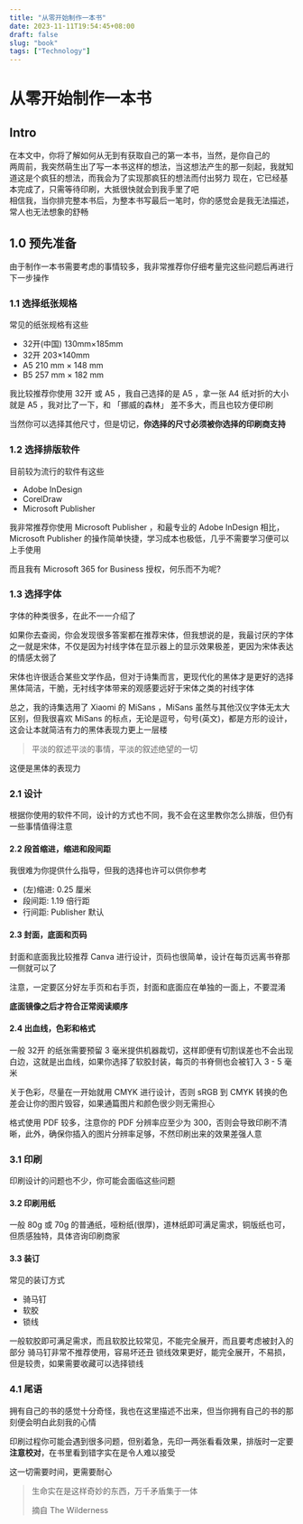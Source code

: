 ```yaml
---  
title: "从零开始制作一本书"  
date: 2023-11-11T19:54:45+08:00  
draft: false  
slug: "book"  
tags: ["Technology"]  
---  
```

# 从零开始制作一本书
## Intro
在本文中，你将了解如何从无到有获取自己的第一本书，当然，是你自己的  
两周前，我突然萌生出了写一本书这样的想法，当这想法产生的那一刻起，我就知道这是个疯狂的想法，而我会为了实现那疯狂的想法而付出努力
现在，它已经基本完成了，只需等待印刷，大抵很快就会到我手里了吧  
相信我，当你排完整本书后，为整本书写最后一笔时，你的感觉会是我无法描述，常人也无法想象的舒畅  
## 1.0 预先准备
由于制作一本书需要考虑的事情较多，我非常推荐你仔细考量完这些问题后再进行下一步操作
### 1.1 选择纸张规格
常见的纸张规格有这些
- 32开(中国) 130mm×185mm
- 32开 203×140mm
- A5 210 mm × 148 mm
- B5 257 mm × 182 mm

我比较推荐你使用 32开 或 A5 ，我自己选择的是 A5 ，拿一张 A4 纸对折的大小就是 A5 ，我对比了一下，和 「挪威的森林」 差不多大，而且也较方便印刷   

当然你可以选择其他尺寸，但是切记，**你选择的尺寸必须被你选择的印刷商支持**
### 1.2 选择排版软件
目前较为流行的软件有这些
- Adobe InDesign
- CorelDraw
- Microsoft Publisher

我非常推荐你使用 Microsoft Publisher ，和最专业的 Adobe InDesign 相比，Microsoft Publisher 的操作简单快捷，学习成本也极低，几乎不需要学习便可以上手使用

而且我有 Microsoft 365 for Business 授权，何乐而不为呢?
### 1.3 选择字体
字体的种类很多，在此不一一介绍了

如果你去查阅，你会发现很多答案都在推荐宋体，但我想说的是，我最讨厌的字体之一就是宋体，不仅是因为衬线字体在显示器上的显示效果极差，更因为宋体表达的情感太弱了

宋体也许很适合某些文学作品，但对于诗集而言，更现代化的黑体才是更好的选择
黑体简洁，干脆，无衬线字体带来的观感要远好于宋体之类的衬线字体

总之，我的诗集选用了 Xiaomi 的 MiSans ，MiSans 虽然与其他汉仪字体无太大区别，但我很喜欢 MiSans 的标点，无论是逗号，句号(英文)，都是方形的设计，这会让本就简洁有力的黑体表现力更上一层楼

> 平淡的叙述平淡的事情，平淡的叙述绝望的一切

这便是黑体的表现力
### 2.1 设计
根据你使用的软件不同，设计的方式也不同，我不会在这里教你怎么排版，但仍有一些事情值得注意
#### 2.2 段首缩进，缩进和段间距
我很难为你提供什么指导，但我的选择也许可以供你参考
- (左)缩进: 0.25 厘米
- 段间距: 1.19 倍行距
- 行间距: Publisher 默认
#### 2.3 封面，底面和页码
封面和底面我比较推荐 Canva 进行设计，页码也很简单，设计在每页远离书脊那一侧就可以了

注意，一定要区分好左手页和右手页，封面和底面应在单独的一面上，不要混淆

**底面镜像之后才符合正常阅读顺序**
#### 2.4 出血线，色彩和格式
一般 32开 的纸张需要预留 3 毫米提供机器裁切，这样即便有切割误差也不会出现白边，这就是出血线，如果你选择了软胶封装，每页的书脊侧也会被钉入 3 - 5 毫米

关于色彩，尽量在一开始就用 CMYK 进行设计，否则 sRGB 到 CMYK 转换的色差会让你的图片毁容，如果通篇图片和颜色很少则无需担心

格式使用 PDF 较多，注意你的 PDF 分辨率应至少为 300，否则会导致印刷不清晰，此外，确保你插入的图片分辨率足够，不然印刷出来的效果差强人意
### 3.1 印刷
印刷设计的问题也不少，你可能会面临这些问题
#### 3.2 印刷用纸
一般 80g 或 70g 的普通纸，哑粉纸(很厚)，道林纸即可满足需求，铜版纸也可，但质感独特，具体咨询印刷商家
#### 3.3 装订
常见的装订方式
- 骑马钉
- 软胶
- 锁线

一般软胶即可满足需求，而且软胶比较常见，不能完全展开，而且要考虑被封入的部分
骑马钉非常不推荐使用，容易坏还丑
锁线效果更好，能完全展开，不易损，但是较贵，如果需要收藏可以选择锁线
### 4.1 尾语
拥有自己的书的感觉十分奇怪，我也在这里描述不出来，但当你拥有自己的书的那刻便会明白此刻我的心情

印刷过程你可能会遇到很多问题，但别着急，先印一两张看看效果，排版时一定要**注意校对**，在书里看到错字实在是令人难以接受

这一切需要时间，更需要耐心

> 生命实在是这样奇妙的东西，万千矛盾集于一体  
>  
> 摘自 The Wilderness
